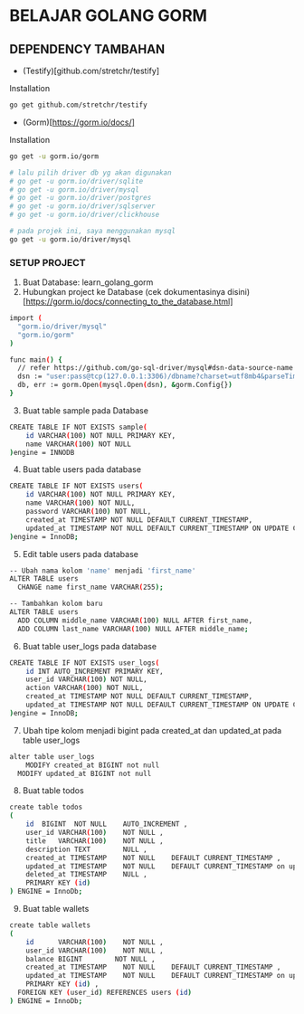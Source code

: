 # BELAJAR GOLANG GORM

## DEPENDENCY TAMBAHAN

- (Testify)[github.com/stretchr/testify]

Installation

```bash
go get github.com/stretchr/testify
```

- (Gorm)[https://gorm.io/docs/]

Installation

```bash
go get -u gorm.io/gorm

# lalu pilih driver db yg akan digunakan
# go get -u gorm.io/driver/sqlite
# go get -u gorm.io/driver/mysql
# go get -u gorm.io/driver/postgres
# go get -u gorm.io/driver/sqlserver
# go get -u gorm.io/driver/clickhouse

# pada projek ini, saya menggunakan mysql
go get -u gorm.io/driver/mysql
```

### SETUP PROJECT

1. Buat Database: learn_golang_gorm
2. Hubungkan project ke Database
   (cek dokumentasinya disini)[https://gorm.io/docs/connecting_to_the_database.html]

```bash
import (
  "gorm.io/driver/mysql"
  "gorm.io/gorm"
)

func main() {
  // refer https://github.com/go-sql-driver/mysql#dsn-data-source-name for details
  dsn := "user:pass@tcp(127.0.0.1:3306)/dbname?charset=utf8mb4&parseTime=True&loc=Local"
  db, err := gorm.Open(mysql.Open(dsn), &gorm.Config{})
}
```

3. Buat table sample pada Database

```bash
CREATE TABLE IF NOT EXISTS sample(
    id VARCHAR(100) NOT NULL PRIMARY KEY,
    name VARCHAR(100) NOT NULL
)engine = INNODB
```

4. Buat table users pada database

```bash
CREATE TABLE IF NOT EXISTS users(
    id VARCHAR(100) NOT NULL PRIMARY KEY,
    name VARCHAR(100) NOT NULL,
    password VARCHAR(100) NOT NULL,
    created_at TIMESTAMP NOT NULL DEFAULT CURRENT_TIMESTAMP,
    updated_at TIMESTAMP NOT NULL DEFAULT CURRENT_TIMESTAMP ON UPDATE CURRENT_TIMESTAMP
)engine = InnoDB;
```

5. Edit table users pada database

```bash
-- Ubah nama kolom 'name' menjadi 'first_name'
ALTER TABLE users
  CHANGE name first_name VARCHAR(255);

-- Tambahkan kolom baru
ALTER TABLE users
  ADD COLUMN middle_name VARCHAR(100) NULL AFTER first_name,
  ADD COLUMN last_name VARCHAR(100) NULL AFTER middle_name;

```

6. Buat table user_logs pada database

```bash
CREATE TABLE IF NOT EXISTS user_logs(
    id INT AUTO_INCREMENT PRIMARY KEY,
    user_id VARCHAR(100) NOT NULL,
    action VARCHAR(100) NOT NULL,
    created_at TIMESTAMP NOT NULL DEFAULT CURRENT_TIMESTAMP,
    updated_at TIMESTAMP NOT NULL DEFAULT CURRENT_TIMESTAMP ON UPDATE CURRENT_TIMESTAMP
)engine = InnoDB;
```

7. Ubah tipe kolom menjadi bigint pada created_at dan updated_at pada table user_logs

```bash
alter table user_logs
	MODIFY created_at BIGINT not null
  MODIFY updated_at BIGINT not null
```

8. Buat table todos

```bash
create table todos
(
	id	BIGINT	NOT NULL	AUTO_INCREMENT ,
	user_id VARCHAR(100)	NOT NULL ,
	title 	VARCHAR(100)	NOT NULL ,
	description TEXT		NULL ,
	created_at TIMESTAMP	NOT NULL	DEFAULT CURRENT_TIMESTAMP ,
	updated_at TIMESTAMP	NOT NULL	DEFAULT CURRENT_TIMESTAMP on update CURRENT_TIMESTAMP,
	deleted_at TIMESTAMP	NULL ,
	PRIMARY KEY (id)
) ENGINE = InnoDb;
```

9. Buat table wallets

```bash
create table wallets
(
	id	    VARCHAR(100)	NOT NULL ,
	user_id VARCHAR(100)	NOT NULL ,
	balance BIGINT	      NOT NULL ,
	created_at TIMESTAMP	NOT NULL	DEFAULT CURRENT_TIMESTAMP ,
	updated_at TIMESTAMP	NOT NULL	DEFAULT CURRENT_TIMESTAMP on update CURRENT_TIMESTAMP,
	PRIMARY KEY (id) ,
  FOREIGN KEY (user_id) REFERENCES users (id)
) ENGINE = InnoDb;
```
